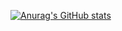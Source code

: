 [![Anurag's GitHub stats](https://github-readme-stats.vercel.app/api?username=Hbmo1&show_icons=true&theme=algolia&include_all_commits=true)](https://github.com/anuraghazra/github-readme-stats)
